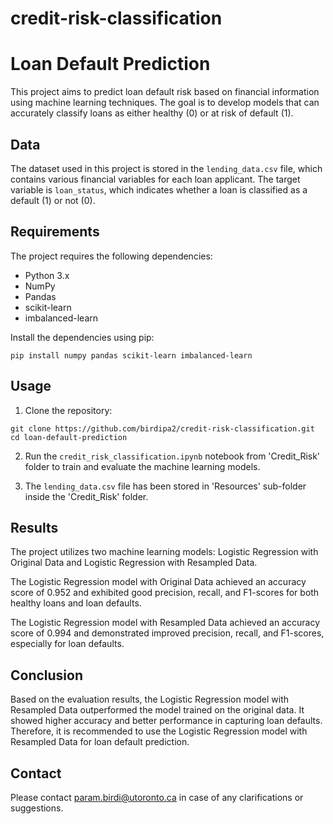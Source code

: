 # credit-risk-classification

# Loan Default Prediction

This project aims to predict loan default risk based on financial information using machine learning techniques. The goal is to develop models that can accurately classify loans as either healthy (0) or at risk of default (1).

## Data

The dataset used in this project is stored in the `lending_data.csv` file, which contains various financial variables for each loan applicant. The target variable is `loan_status`, which indicates whether a loan is classified as a default (1) or not (0).

## Requirements

The project requires the following dependencies:

- Python 3.x
- NumPy
- Pandas
- scikit-learn
- imbalanced-learn

Install the dependencies using pip:

```
pip install numpy pandas scikit-learn imbalanced-learn
```

## Usage

1. Clone the repository:

```
git clone https://github.com/birdipa2/credit-risk-classification.git
cd loan-default-prediction
```

2. Run the `credit_risk_classification.ipynb` notebook from 'Credit_Risk' folder to train and evaluate the machine learning models.

3. The `lending_data.csv` file has been stored in 'Resources' sub-folder inside the 'Credit_Risk' folder.

## Results

The project utilizes two machine learning models: Logistic Regression with Original Data and Logistic Regression with Resampled Data.

The Logistic Regression model with Original Data achieved an accuracy score of 0.952 and exhibited good precision, recall, and F1-scores for both healthy loans and loan defaults.

The Logistic Regression model with Resampled Data achieved an accuracy score of 0.994 and demonstrated improved precision, recall, and F1-scores, especially for loan defaults.

## Conclusion

Based on the evaluation results, the Logistic Regression model with Resampled Data outperformed the model trained on the original data. It showed higher accuracy and better performance in capturing loan defaults. Therefore, it is recommended to use the Logistic Regression model with Resampled Data for loan default prediction.

## Contact

Please contact param.birdi@utoronto.ca in case of any clarifications or suggestions.
